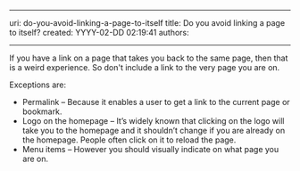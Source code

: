 

---
uri: do-you-avoid-linking-a-page-to-itself
title: Do you avoid linking a page to itself?
created: YYYY-02-DD 02:19:41
authors:

---




<span class='intro'> <p>If you have a link on a page that takes you back to the same page, then 
that is a weird experience. So don't include a link to the very page you
 are on.</p> </span>

<p>Exceptions are&#58;</p><ul><li>Permalink – Because it enables a user to get a link to the current page or bookmark.</li><li>Logo on the homepage – It’s widely known that clicking on the logo will take you to the homepage and it shouldn’t change if you are already on the homepage. People often click on it to reload the page.</li><li>Menu items – However you should visually indicate on what page you are on. </li></ul>



